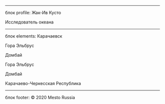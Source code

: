 ___________________________
блок profile:
Жак-Ив Кусто

Исследователь океана

___________________________
блок elements:
Карачаевск

Гора Эльбрус

Домбай

Гора Эльбрус

Домбай

Карачаево-Черкесская Республика

___________________________
блок footer:
© 2020 Mesto Russia